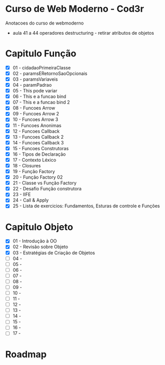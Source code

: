 # Curso de Web Moderno - Cod3r
Anotacoes do curso de webmoderno

- aula 41 a 44 operadores destructuring - retirar atributos de objetos

# Capitulo Função

- [x] 01 - cidadaoPrimeiraClasse
- [x] 02 - paramsERetornoSaoOpcionais
- [x] 03 - paramsVariaveis
- [x] 04 - paramPadrao
- [x] 05 - This pode variar
- [x] 06 - This e a funcao bind
- [x] 07 - This e a funcao bind 2
- [x] 08 - Funcoes Arrow
- [x] 09 - Funcoes Arrow 2
- [x] 10 - Funcoes Arrow 3
- [x] 11 - Funcoes Anonimas
- [x] 12 - Funcoes Callback
- [x] 13 - Funcoes Callback 2
- [x] 14 - Funcoes Callback 3
- [x] 15 - Funcoes Construtoras
- [x] 16 - Tipos de Declaração
- [x] 17 - Contexto Léxico
- [x] 18 - Closures
- [x] 19 - Função Factory
- [x] 20 - Função Factory 02
- [x] 21 - Classe vs Função Factory
- [x] 22 - Desafio Função construtora
- [x] 23 - IIFE
- [x] 24 - Call & Apply
- [x] 25 - Lista de exercicios: Fundamentos, Esturas de controle e Funções

# Capitulo Objeto

- [x] 01 - Introdução à OO
- [x] 02 - Revisão sobre Objeto
- [x] 03 - Estratégias de Criação de Objetos
- [ ] 04 - 
- [ ] 05 - 
- [ ] 06 - 
- [ ] 07 - 
- [ ] 08 - 
- [ ] 09 - 
- [ ] 10 - 
- [ ] 11 - 
- [ ] 12 - 
- [ ] 13 - 
- [ ] 14 - 
- [ ] 15 - 
- [ ] 16 - 
- [ ] 17 - 

# Roadmap